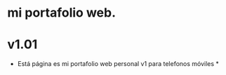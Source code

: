 # mi portafolio web.
# v1.01
* Está página es mi portafolio web personal v1 para telefonos móviles *
